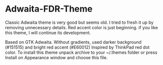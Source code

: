 # Adwaita-FDR-Theme
Classic Adwaita theme is very good but seems old. I tried to fresh it up by removing unnecessary details.
Red accent color is just beginning.
if you like this theme, I will continue its development.

Based on GTK Adwaita.
Without gradients, used darker background (#151515) and bright red accent (#E60012)
Inspired by ThinkPad red dot color.
To install this theme unpack archive to your ~/.themes folder or press Install on Appearance window and choose this file. 
